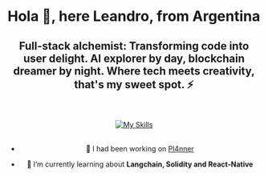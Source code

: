 <h1>Hola 👋, here Leandro, from Argentina</h1>
<div align="center">

  ## Full-stack alchemist: Transforming code into user delight. AI explorer by day, blockchain dreamer by night. Where tech meets creativity, that's my sweet spot. ⚡
  <br></br>
  [![My Skills](https://skillicons.dev/icons?i=js,html,css,ae,firebase,ai,mongodb,nextjs,nodejs,notion,ps,pr,prisma,pug,py,react,redux,sass,tailwind,ts,vite,astro&perline=11)](https://leanfiadone.vercel.app/)
<br></br>

- 🔭 I had been working on [Pl4nner](https://pl4nner.com/)

- 🌱 I’m currently learning about **Langchain, Solidity and React-Native**






